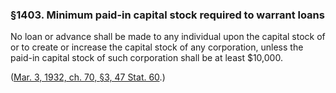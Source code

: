 ### §1403. Minimum paid-in capital stock required to warrant loans ###

No loan or advance shall be made to any individual upon the capital stock of or to create or increase the capital stock of any corporation, unless the paid-in capital stock of such corporation shall be at least $10,000.

([Mar. 3, 1932, ch. 70, §3, 47 Stat. 60](/statviewer.htm?volume=47&page=60).)
